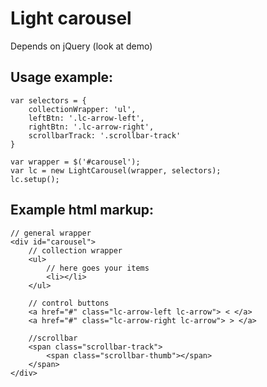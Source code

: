 # Light carousel
Depends on jQuery (look at demo)

## Usage example:

```
var selectors = {
	collectionWrapper: 'ul',
	leftBtn: '.lc-arrow-left',
	rightBtn: '.lc-arrow-right',
	scrollbarTrack: '.scrollbar-track'
}

var wrapper = $('#carousel');
var lc = new LightCarousel(wrapper, selectors);
lc.setup();
```

## Example html markup:

```
// general wrapper
<div id="carousel">
	// collection wrapper
	<ul>
		// here goes your items
		<li></li>
	</ul>

	// control buttons
	<a href="#" class="lc-arrow-left lc-arrow"> < </a>
	<a href="#" class="lc-arrow-right lc-arrow"> > </a>

	//scrollbar
	<span class="scrollbar-track">
		<span class="scrollbar-thumb"></span>
	</span>
</div>
```
